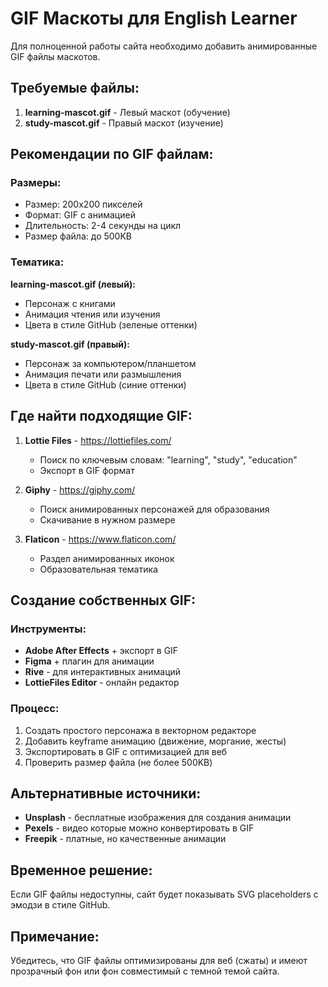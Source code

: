 # GIF Маскоты для English Learner

Для полноценной работы сайта необходимо добавить анимированные GIF файлы маскотов.

## Требуемые файлы:

1. **learning-mascot.gif** - Левый маскот (обучение)
2. **study-mascot.gif** - Правый маскот (изучение)

## Рекомендации по GIF файлам:

### Размеры:
- Размер: 200x200 пикселей
- Формат: GIF с анимацией
- Длительность: 2-4 секунды на цикл
- Размер файла: до 500KB

### Тематика:

**learning-mascot.gif (левый):**
- Персонаж с книгами
- Анимация чтения или изучения
- Цвета в стиле GitHub (зеленые оттенки)

**study-mascot.gif (правый):**
- Персонаж за компьютером/планшетом
- Анимация печати или размышления
- Цвета в стиле GitHub (синие оттенки)

## Где найти подходящие GIF:

1. **Lottie Files** - https://lottiefiles.com/
   - Поиск по ключевым словам: "learning", "study", "education"
   - Экспорт в GIF формат

2. **Giphy** - https://giphy.com/
   - Поиск анимированных персонажей для образования
   - Скачивание в нужном размере

3. **Flaticon** - https://www.flaticon.com/
   - Раздел анимированных иконок
   - Образовательная тематика

## Создание собственных GIF:

### Инструменты:
- **Adobe After Effects** + экспорт в GIF
- **Figma** + плагин для анимации
- **Rive** - для интерактивных анимаций
- **LottieFiles Editor** - онлайн редактор

### Процесс:
1. Создать простого персонажа в векторном редакторе
2. Добавить keyframe анимацию (движение, моргание, жесты)
3. Экспортировать в GIF с оптимизацией для веб
4. Проверить размер файла (не более 500KB)

## Альтернативные источники:

- **Unsplash** - бесплатные изображения для создания анимации
- **Pexels** - видео которые можно конвертировать в GIF
- **Freepik** - платные, но качественные анимации

## Временное решение:

Если GIF файлы недоступны, сайт будет показывать SVG placeholders с эмодзи в стиле GitHub.

## Примечание:

Убедитесь, что GIF файлы оптимизированы для веб (сжаты) и имеют прозрачный фон или фон совместимый с темной темой сайта. 